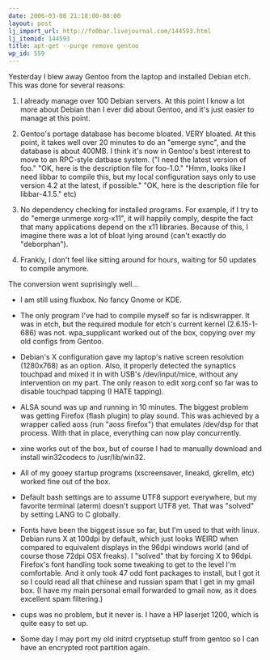 ```yaml
---
date: 2006-03-08 21:18:00-08:00
layout: post
lj_import_url: http://fo0bar.livejournal.com/144593.html
lj_itemid: 144593
title: apt-get --purge remove gentoo
wp_id: 559
---
```

Yesterday I blew away Gentoo from the laptop and installed Debian etch. This was done for several reasons:

1. I already manage over 100 Debian servers. At this point I know a lot more about Debian than I ever did about Gentoo, and it's just easier to manage at this point.

2. Gentoo's portage database has become bloated. VERY bloated. At this point, it takes well over 20 minutes to do an "emerge sync", and the database is about 400MB. I think it's now in Gentoo's best interest to move to an RPC-style datbase system. ("I need the latest version of foo." "OK, here is the description file for foo-1.0." "Hmm, looks like I need libbar to compile this, but my local configuration says only to use version 4.2 at the latest, if possible." "OK, here is the description file for libbar-4.1.5." etc)

3. No dependency checking for installed programs. For example, if I try to do "emerge unmerge xorg-x11", it will happily comply, despite the fact that many applications depend on the x11 libraries. Because of this, I imagine there was a lot of bloat lying around (can't exactly do "deborphan").

4. Frankly, I don't feel like sitting around for hours, waiting for 50 updates to compile anymore.

The conversion went suprisingly well...

* I am still using fluxbox. No fancy Gnome or KDE.
  
* The only program I've had to compile myself so far is ndiswrapper. It was in etch, but the required module for etch's current kernel (2.6.15-1-686) was not. wpa_supplicant worked out of the box, copying over my old configs from Gentoo.
  
* Debian's X configuration gave my laptop's native screen resolution (1280x768) as an option. Also, it properly detected the synaptics touchpad and mixed it in with USB's /dev/input/mice, without any intervention on my part. The only reason to edit xorg.conf so far was to disable touchpad tapping (I HATE tapping).
  
* ALSA sound was up and running in 10 minutes. The biggest problem was getting Firefox (flash plugin) to play sound. This was achieved by a wrapper called aoss (run "aoss firefox") that emulates /dev/dsp for that process. With that in place, everything can now play concurrently.
  
* xine works out of the box, but of course I had to manually download and install win32codecs to /usr/lib/win32.
  
* All of my gooey startup programs (xscreensaver, lineakd, gkrellm, etc) worked fine out of the box.
  
* Default bash settings are to assume UTF8 support everywhere, but my favorite terminal (aterm) doesn't support UTF8 yet. That was "solved" by setting LANG to C globally.
  
* Fonts have been the biggest issue so far, but I'm used to that with linux. Debian runs X at 100dpi by default, which just looks WEIRD when compared to equivalent displays in the 96dpi windows world (and of course those 72dpi OSX freaks). I "solved" that by forcing X to 96dpi. Firefox's font handling took some tweaking to get to the level I'm comfortable. And it only took 47 odd font packages to install, but I got it so I could read all that chinese and russian spam that I get in my gmail box. (I have my main personal email forwarded to gmail now, as it does excellent spam filtering.)
  
* cups was no problem, but it never is. I have a HP laserjet 1200, which is quite easy to set up.
  
* Some day I may port my old initrd cryptsetup stuff from gentoo so I can have an encrypted root partition again.
